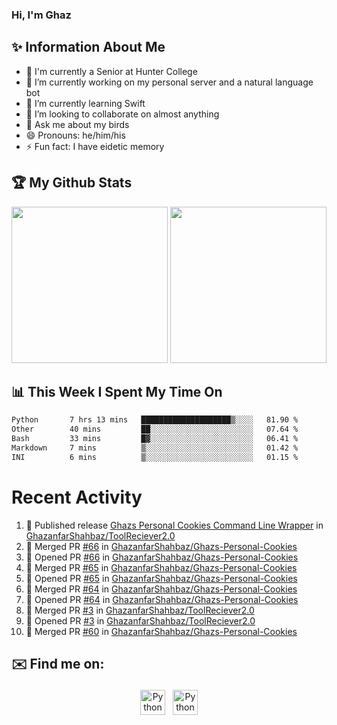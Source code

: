 ### Hi, I'm Ghaz

<!--
**GhazanfarShahbaz/GhazanfarShahbaz** is a ✨ _special_ ✨ repository because its `README.md` (this file) appears on your GitHub profile.

Here are some ideas to get you started:
-->

## ✨ Information About Me 
- 🏫 I'm currently a Senior at Hunter College 
- 🔭 I’m currently working on my personal server and a natural language bot
- 🌱 I’m currently learning Swift 
- 👯 I’m looking to collaborate on almost anything
- 💬 Ask me about my birds
- 😄 Pronouns: he/him/his
- ⚡ Fun fact: I have eidetic memory


## 🏆 My Github Stats
<div>
    <img height="250em" src="https://github-readme-stats.vercel.app/api?username=GhazanfarShahbaz&theme=tokyonight&show_icons=true&hide_border=true&&count_private=true&include_all_commits=true" />
    <img height="250em" src="https://github-readme-stats.vercel.app/api/top-langs/?username=GhazanfarShahbaz&theme=tokyonight&show_icons=true&hide_border=true&&count_private=true&include_all_commits=true" />
</div>

## 📊 This Week I Spent My Time On
<!--START_SECTION:waka-->

```txt
Python       7 hrs 13 mins   ████████████████████▒░░░░   81.90 %
Other        40 mins         ██░░░░░░░░░░░░░░░░░░░░░░░   07.64 %
Bash         33 mins         █▓░░░░░░░░░░░░░░░░░░░░░░░   06.41 %
Markdown     7 mins          ▒░░░░░░░░░░░░░░░░░░░░░░░░   01.42 %
INI          6 mins          ▒░░░░░░░░░░░░░░░░░░░░░░░░   01.15 %
```

<!--END_SECTION:waka-->

#  Recent Activity 
<!--START_SECTION:activity-->
1. 🚀 Published release [Ghazs Personal Cookies Command Line Wrapper](https://github.com/GhazanfarShahbaz/ToolReciever2.0/releases/tag/v2.0.0) in [GhazanfarShahbaz/ToolReciever2.0](https://github.com/GhazanfarShahbaz/ToolReciever2.0)
2. 🎉 Merged PR [#66](https://github.com/GhazanfarShahbaz/Ghazs-Personal-Cookies/pull/66) in [GhazanfarShahbaz/Ghazs-Personal-Cookies](https://github.com/GhazanfarShahbaz/Ghazs-Personal-Cookies)
3. 💪 Opened PR [#66](https://github.com/GhazanfarShahbaz/Ghazs-Personal-Cookies/pull/66) in [GhazanfarShahbaz/Ghazs-Personal-Cookies](https://github.com/GhazanfarShahbaz/Ghazs-Personal-Cookies)
4. 🎉 Merged PR [#65](https://github.com/GhazanfarShahbaz/Ghazs-Personal-Cookies/pull/65) in [GhazanfarShahbaz/Ghazs-Personal-Cookies](https://github.com/GhazanfarShahbaz/Ghazs-Personal-Cookies)
5. 💪 Opened PR [#65](https://github.com/GhazanfarShahbaz/Ghazs-Personal-Cookies/pull/65) in [GhazanfarShahbaz/Ghazs-Personal-Cookies](https://github.com/GhazanfarShahbaz/Ghazs-Personal-Cookies)
6. 🎉 Merged PR [#64](https://github.com/GhazanfarShahbaz/Ghazs-Personal-Cookies/pull/64) in [GhazanfarShahbaz/Ghazs-Personal-Cookies](https://github.com/GhazanfarShahbaz/Ghazs-Personal-Cookies)
7. 💪 Opened PR [#64](https://github.com/GhazanfarShahbaz/Ghazs-Personal-Cookies/pull/64) in [GhazanfarShahbaz/Ghazs-Personal-Cookies](https://github.com/GhazanfarShahbaz/Ghazs-Personal-Cookies)
8. 🎉 Merged PR [#3](https://github.com/GhazanfarShahbaz/ToolReciever2.0/pull/3) in [GhazanfarShahbaz/ToolReciever2.0](https://github.com/GhazanfarShahbaz/ToolReciever2.0)
9. 💪 Opened PR [#3](https://github.com/GhazanfarShahbaz/ToolReciever2.0/pull/3) in [GhazanfarShahbaz/ToolReciever2.0](https://github.com/GhazanfarShahbaz/ToolReciever2.0)
10. 🎉 Merged PR [#60](https://github.com/GhazanfarShahbaz/Ghazs-Personal-Cookies/pull/60) in [GhazanfarShahbaz/Ghazs-Personal-Cookies](https://github.com/GhazanfarShahbaz/Ghazs-Personal-Cookies)
<!--END_SECTION:activity-->



## ✉️ Find me on:
<p align="center">
    <a href="https://www.linkedin.com/in/ghazanfarshahbaz/" target="_blank" rel="noopener noreferrer"> <img src="https://cdn.jsdelivr.net/npm/simple-icons@v3/icons/linkedin.svg" alt="Python" height="40" style="vertical-align:top; margin:4px"></a>
    <a href="mailto:ghazanfarshahbaz2409@gmail.com"> <img src="https://cdn.jsdelivr.net/npm/simple-icons@v3/icons/gmail.svg" alt="Python" height="40" style="vertical-align:top; margin:4px"></a>
</p>

<!-- Themes:
https://github.com/anuraghazra/github-readme-stats/blob/master/themes/README.md -->
